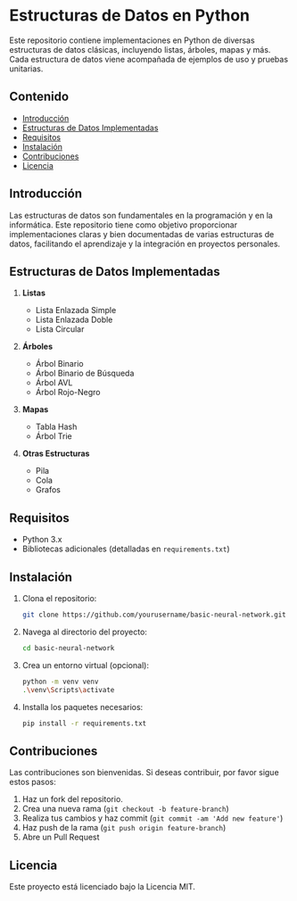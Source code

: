 # Estructuras de Datos en Python

Este repositorio contiene implementaciones en Python de diversas estructuras de datos clásicas, incluyendo listas, árboles, mapas y más. Cada estructura de datos viene acompañada de ejemplos de uso y pruebas unitarias.

## Contenido

- [Introducción](#introducción)
- [Estructuras de Datos Implementadas](#estructuras-de-datos-implementadas)
- [Requisitos](#requisitos)
- [Instalación](#instalación)
- [Contribuciones](#contribuciones)
- [Licencia](#licencia)

## Introducción

Las estructuras de datos son fundamentales en la programación y en la informática. Este repositorio tiene como objetivo proporcionar implementaciones claras y bien documentadas de varias estructuras de datos, facilitando el aprendizaje y la integración en proyectos personales.

## Estructuras de Datos Implementadas

1. **Listas**
   - Lista Enlazada Simple
   - Lista Enlazada Doble
   - Lista Circular

2. **Árboles**
   - Árbol Binario
   - Árbol Binario de Búsqueda
   - Árbol AVL
   - Árbol Rojo-Negro

3. **Mapas**
   - Tabla Hash
   - Árbol Trie

4. **Otras Estructuras**
   - Pila
   - Cola
   - Grafos

## Requisitos

- Python 3.x
- Bibliotecas adicionales (detalladas en `requirements.txt`)

## Instalación

1. Clona el repositorio:
   
    ```sh
    git clone https://github.com/yourusername/basic-neural-network.git
    ```
3. Navega al directorio del proyecto:
   
    ```sh
    cd basic-neural-network
    ```
5. Crea un entorno virtual (opcional):
   
    ```sh
    python -m venv venv
    .\venv\Scripts\activate  
    ```
7. Installa los paquetes necesarios:
   
    ```sh
    pip install -r requirements.txt
    ```

## Contribuciones

Las contribuciones son bienvenidas. Si deseas contribuir, por favor sigue estos pasos:

1. Haz un fork del repositorio.
2. Crea una nueva rama (`git checkout -b feature-branch`)
3. Realiza tus cambios y haz commit (`git commit -am 'Add new feature'`)
4. Haz push de la rama (`git push origin feature-branch`)
5. Abre un Pull Request

## Licencia

Este proyecto está licenciado bajo la Licencia MIT.
